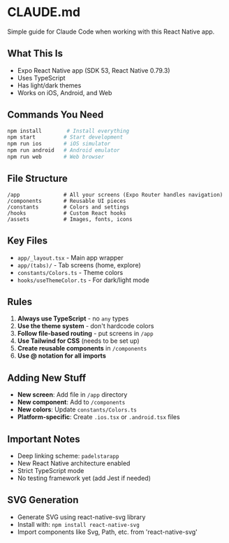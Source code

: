 # CLAUDE.md

Simple guide for Claude Code when working with this React Native app.

## What This Is
- Expo React Native app (SDK 53, React Native 0.79.3)
- Uses TypeScript
- Has light/dark themes
- Works on iOS, Android, and Web

## Commands You Need
```bash
npm install        # Install everything
npm start         # Start development
npm run ios       # iOS simulator
npm run android   # Android emulator
npm run web       # Web browser
```

## File Structure
```
/app              # All your screens (Expo Router handles navigation)
/components       # Reusable UI pieces
/constants        # Colors and settings
/hooks            # Custom React hooks
/assets           # Images, fonts, icons
```

## Key Files
- `app/_layout.tsx` - Main app wrapper
- `app/(tabs)/` - Tab screens (home, explore)
- `constants/Colors.ts` - Theme colors
- `hooks/useThemeColor.ts` - For dark/light mode

## Rules
1. **Always use TypeScript** - no `any` types
2. **Use the theme system** - don't hardcode colors
3. **Follow file-based routing** - put screens in `/app`
4. **Use Tailwind for CSS** (needs to be set up)
5. **Create reusable components** in `/components`
6. **Use @ notation for all imports**

## Adding New Stuff
- **New screen**: Add file in `/app` directory
- **New component**: Add to `/components`
- **New colors**: Update `constants/Colors.ts`
- **Platform-specific**: Create `.ios.tsx` or `.android.tsx` files

## Important Notes
- Deep linking scheme: `padelstarapp`
- New React Native architecture enabled
- Strict TypeScript mode
- No testing framework yet (add Jest if needed)

## SVG Generation
- Generate SVG using react-native-svg library
- Install with: `npm install react-native-svg`
- Import components like Svg, Path, etc. from 'react-native-svg'